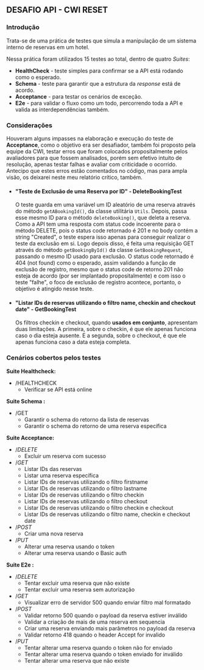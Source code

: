 ## DESAFIO API - CWI RESET

### Introdução

Trata-se de uma prática de testes que simula a manipulação de um sistema interno de reservas em um hotel.

Nessa prática foram utilizados 15 testes ao total, dentro de quatro *Suites*: 

- **HealthCheck** - teste simples para confirmar se a API está rodando como o esperado.
- **Schema** - teste para garantir que a estrutura da *response* está de acordo.
- **Acceptance** - para testar os cenários de exceção.
- **E2e** - para validar o fluxo como um todo, percorrendo toda a API e valida as interdependências também.

### Considerações

Houveram alguns impasses na elaboração e execução do teste de **Acceptance**, como o objetivo era ser desafiador, também foi proposto pela equipe da CWI, testar erros que foram colocados propositalmente pelos avaliadores para que fossem analisados, porém sem efetivo intuito de resolução, apenas testar falhas e avaliar com criticidade o ocorrido. Antecipo que estes erros estão comentados no código, mas para ampla visão, os deixarei neste meu relatório crítico, também.

- #### "Teste de Exclusão de uma Reserva por ID" - DeleteBookingTest

  O teste guarda em uma variável um ID aleatório de uma reserva através do método `getABookingId()`, da classe utilitária `Utils`. Depois, passa esse mesmo ID para o método `deleteBooking()`, que deleta a reserva. Como a API tem uma resposta com status code incoerente para o método DELETE, pois o status code retornado é 201 e no body contém a string "Created", o teste espera isso apenas para conseguir realizar o teste da exclusão em si. Logo depois disso, é feita uma requisição GET através do método `getBookingById()` da classe `GetBookingRequest`, passando o mesmo ID usado para exclusão. O status code retornado é 404 (not found) como o esperado, assim validando a função de exclusão de registro, mesmo que o status code de retorno 201 não esteja de acordo (por ser implantado propositalmente) e com isso o teste "falhe", o foco de exclusão de registro acontece, portanto, o objetivo é atingido nesse teste.

- #### "Listar IDs de reservas utilizando o filtro name, checkin and checkout date" - GetBookingTest

  Os filtros checkin e checkout, quando **usados em conjunto**, apresentam duas limitações. A primeira, sobre o checkin, é que ele apenas funciona caso o dia esteja ausente. E a segunda, sobre o checkout, é que ele apenas funciona caso a data esteja completa.

### Cenários cobertos pelos testes

**Suite Healthcheck:**

- /HEALTHCHECK
  - Verificar se API está online

**Suite Schema :**

- /GET
  - Garantir o schema do retorno da lista de reservas
  - Garantir o schema do retorno de uma reserva específica

**Suite Acceptance:**

- /*DELETE*
  - Excluir um reserva com sucesso
- /*GET*
  - Listar IDs das reservas
  - Listar uma reserva específica
  - Listar IDs de reservas utilizando o filtro firstname
  - Listar IDs de reservas utilizando o filtro lastname
  - Listar IDs de reservas utilizando o filtro checkin
  - Listar IDs de reservas utilizando o filtro checkout
  - Listar IDs de reservas utilizando o filtro checkin e checkout
  - Listar IDs de reservas utilizando o filtro name, checkin e checkout date
- /*POST*
  - Criar uma nova reserva
- /*PUT*
  - Alterar uma reserva usando o token
  - Alterar uma reserva usando o Basic auth

**Suite E2e :**

- /*DELETE*
  - Tentar excluir uma reserva que não existe
  - Tentar excluir uma reserva sem autorização
- /*GET*
  - Visualizar erro de servidor 500 quando enviar filtro mal formatado
- /*POST*
  - Validar retorno 500 quando o payload da reserva estiver inválido
  - Validar a criação de mais de uma reserva em sequencia
  - Criar uma reserva enviando mais parâmetros no payload da reserva
  - Validar retorno 418 quando o header Accept for invalido
- /*PUT*
  - Tentar alterar uma reserva quando o token não for enviado
  - Tentar alterar uma reserva quando o token enviado for inválido
  - Tentar alterar uma reserva que não existe



